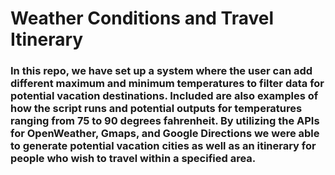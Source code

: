 # Weather Conditions and Travel Itinerary

### In this repo, we have set up a system where the user can add different maximum and minimum temperatures to filter data for potential vacation destinations. Included are also examples of how the script runs and potential outputs for temperatures ranging from 75 to 90 degrees fahrenheit. By utilizing the APIs for OpenWeather, Gmaps, and Google Directions we were able to generate potential vacation cities as well as an itinerary for people who wish to travel within a specified area.
